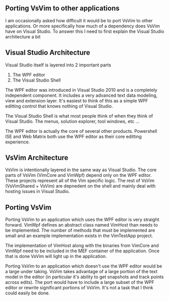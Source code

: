 ## Porting VsVim to other applications

I am occasionally asked how difficult it would be to port VsVim to other applications.  Or more specifically how much of a dependency does VsVim have on Visual Studio.  To answer this I need to first explain the Visual Studio architecture a bit

## Visual Studio Architecture

Visual Studio itself is layered into 2 important parts

1. The WPF editor
2. The Visual Studio Shell

The WPF editor was introduced in Visual Studio 2010 and is a completely independent component.  It includes a very advanced text data modeling, view and extension layer.  It's easiest to think of this as a simple WPF editting control that knows nothing of Visual Studio.

The Visual Studio Shell is what most people think of when they think of Visual Studio.  The menus, solution explorer, tool windows, etc ...  

The WPF editor is actually the core of several other products.  Powershell ISE and Web Matrix both use the WPF editor as their core editting experience. 

## VsVim Architecture 

VsVim is intentionally layered in the same way as Visual Studio.  The core parts of VsVim (VimCore and VimWpf) depend only on the WPF editor.  These projects represent all of the Vim specific logic.  The rest of VsVim (VsVimShared + VsVim) are depnedent on the shell and mainly deal with hosting issues in Visual Studio.  

## Porting VsVim 

Porting VsVim to an application which uses the WPF editor is very straight forward.  VimWpf defines an abstract class named VimHost than needs to be implemented.  The number of methods that must be implemented are small and an example implementation exists in the VimTestApp project.  

The implementation of VimHost along with the binaries from VimCore and VimWpf need to be included in the MEF container of the application.  Once that is done VsVim will light up in the application.  

Porting VsVim to an application which doesn't use the WPF editor would be a large under taking.  VsVim takes advantage of a large portion of the text model in the editor (in particular it's ability to get snapshots and track points across edits).  The port would have to include a large subset of the WPF editor or rewrite significant portions of VsVim.  It's not a task that I think could easily be done.  
